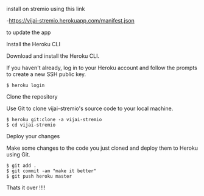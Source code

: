 install on stremio using this link

 -https://vijai-stremio.herokuapp.com/manifest.json

to update the app

Install the Heroku CLI

Download and install the Heroku CLI.

If you haven't already, log in to your Heroku account and follow the prompts to create a new SSH public key.

```$ heroku login```

Clone the repository

Use Git to clone vijai-stremio's source code to your local machine.

```
$ heroku git:clone -a vijai-stremio
$ cd vijai-stremio
```

Deploy your changes

Make some changes to the code you just cloned and deploy them to Heroku using Git.

```
$ git add .
$ git commit -am "make it better"
$ git push heroku master
```

Thats it over !!!!
